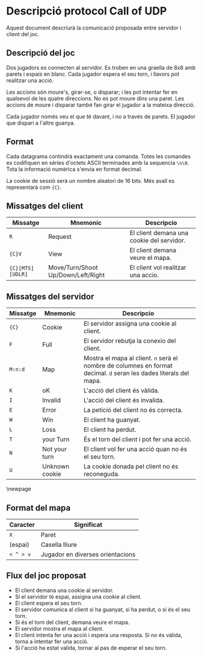 # Descripció protocol Call of UDP

Aquest document descriurà la comunicació proposada entre servidor i client del joc.

## Descripció del joc

Dos jugadors es connecten al servidor.
Es troben en una graella de 8x8 amb parets i espais en blanc.
Cada jugador espera el seu torn, i llavors pot realitzar una acció.

Les accions són moure's, girar-se, o disparar;
i les pot intentar fer en qualsevol de les quatre direccions.
No es pot moure dins una paret.
Les accions de moure i disparar també fan girar el jugador a la mateixa direcció.

Cada jugador només veu el que té davant, i no a través de parets.
El jugador que dispari a l'altre guanya.

## Format

Cada datagrama contindrà exactament una comanda.
Totes les comandes es codifiquen en sèries d'octets ASCII terminades amb la sequencia `\n\0`.
Tota la informació numèrica s'envia en format decimal.

La cookie de sessió serà un nombre aleatori de 16 bits.
Més avall es representarà com `{C}`.

## Missatges del client

| Missatge           | Mnemonic                           | Descripcio                                |
| ---                | ---                                | ---------                                 |
| `R`                | Request                            | El client demana una cookie del servidor. |
| `{C}V`             | View                               | El client demana veure el mapa.           |
| `{C}[MTS][UDLR]` | Move/Turn/Shoot Up/Down/Left/Right | El client vol realitzar una accio.        |

## Missatges del servidor

| Missatge | Mnemonic       | Descripcio                                                                                                         |
| ---      | ---            | -------------------                                                                                                |
| `{C}`    | Cookie         | El servidor assigna una cookie al client.                                                                          |
| `F`      | Full           | El servidor rebutja la conexio del client.                                                                         |
| `M:n:d`  | Map            | Mostra el mapa al client. `n` serà el nombre de columnes en format decimal. `d` seran les dades literals del mapa. |
| `K`      | oK             | L'acció del client és vàlida.                                                                                      |
| `I`      | Invalid        | L'acció del client és invalida.                                                                                    |
| `E`      | Error          | La petició del client no és correcta.                                                                              |
| `W`      | Win            | El client ha guanyat.                                                                                              |
| `L`      | Loss           | El client ha perdut.                                                                                               |
| `T`      | your Turn      | És el torn del client i pot fer una acció.                                                                         |
| `N`      | Not your turn  | El client vol fer una acció quan no és el seu torn.                                                                |
| `U`      | Unknown cookie | La cookie donada pel client no és reconeguda.                                                                      |

\newpage

## Format del mapa

| Caracter  | Significat                       |
| ---       | ---                              |
| `X`       | Paret                            |
| (espai)   | Casella lliure                   |
| `< ^ > v` | Jugador en diverses orientacions |

## Flux del joc proposat

- El client demana una cookie al servidor.
- Si el servidor té espai, assigna una cookie al client.
- El client espera el seu torn.
- El servidor comunica al client si ha guanyat, si ha perdut, o si és el seu torn.
- Si és el torn del client, demana veure el mapa.
- El servidor mostra el mapa al client.
- El client intenta fer una acció i espera una resposta. Si no és vàlida, torna a intentar fer una acció.
- Si l'acció ha estat valida, tornar al pas de esperar el seu torn.
